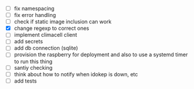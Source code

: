 - [ ] fix namespacing
- [ ] fix error handling
- [ ] check if static image inclusion can work
- [x] change regexp to correct ones
- [ ] implement climacell client
- [ ] add secrets
- [ ] add db connection (sqlite)
- [ ] provision the raspberry for deployment and also to use a systemd timer to run this thing
- [ ] santiy checking
- [ ] think about how to notify when idokep is down, etc
- [ ] add tests
